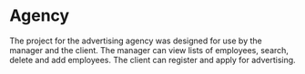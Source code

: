 # Agency
The project for the advertising agency was designed for use by the manager and the client. The manager can view lists of employees, search, delete and add employees. The client can register and apply for advertising.
